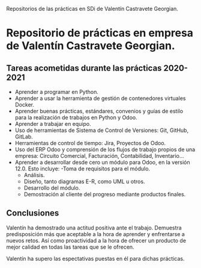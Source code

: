 Repositorios de las prácticas en SDi de Valentín Castravete Georgian.

# Repositorio de prácticas en empresa de Valentín Castravete Georgian.

## Tareas acometidas durante las prácticas 2020-2021

* Aprender a programar en Python.
* Aprender a usar la herramienta de gestión de contenedores virtuales Docker.
* Aprender buenas prácticas, estándares, convenios y guías de estilo para la realización de trabajos en Python y Odoo.
* Aprender a trabajar en equipo.
* Uso de herramientas de Sistema de Control de Versiones: Git, GitHub, GitLab.
* Herramientas de control de tiempo: Jira, Proyectos de Odoo.
* Uso del ERP Odoo y comprensión de los flujos de trabajo propios de una empresa: Circuito Comercial, Facturación, Contabilidad, Inventario...
* Aprender a desarrollar desde cero un módulo para Odoo, en la versión 12.0. Esto incluye:
  -Toma de requisitos para el módulo.
  - Análisis.
  - Diseño, tanto diagramas E-R, como UML u otros.
  - Desarrollo del módulo.
  - Demostración al cliente del progreso mediante productos finales.

## Conclusiones 
Valentín ha demostrado una actitud positiva ante el trabajo.
Demuestra predisposición más que aceptable a la hora de aprender y enfrentarse a nuevos retos.
Así como proactividad a la hora de ofrecer un producto de mejor calidad en todas las tareas que se le ofrecen.

Valentín ha supero las espectativas puestas en él para dichas prácticas.

